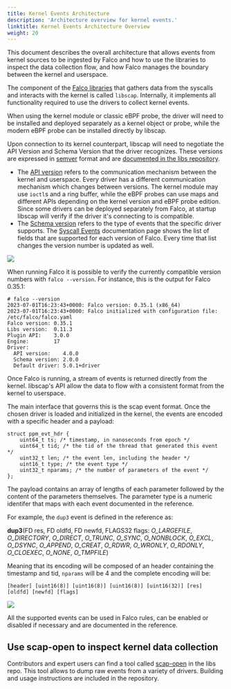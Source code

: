 ```yaml
---
title: Kernel Events Architecture
description: 'Architecture overview for kernel events.'
linktitle: Kernel Events Architecture Overview
weight: 20
---
```


This document describes the overall architecture that allows events from kernel sources to be ingested by Falco and how to use the libraries to inspect the data collection flow, and how Falco manages the boundary between the kernel and userspace.

The component of the [Falco libraries](https://github.com/falcosecurity/libs) that gathers data from the syscalls and interacts with the kernel is called `libscap`. Internally, it implements all functionality required to use the drivers to collect kernel events.

When using the kernel module or classic eBPF probe, the driver will need to be installed and deployed separately as a kernel object or probe, while the modern eBPF probe can be installed directly by libscap.

Upon connection to its kernel counterpart, libscap will need to negotiate the API Version and Schema Version that the driver recognizes. These versions are expressed in [semver](https://semver.org/) format and are [documented in the libs repository](https://github.com/falcosecurity/libs/blob/master/driver/README.VERSION.md).
* The [API version](https://github.com/falcosecurity/libs/blob/master/driver/README.VERSION.md#api-version-number) refers to the communication mechanism between the kernel and userspace. Every driver has a different communication mechanism which changes between versions. The kernel module may use `ioctl`s and a ring buffer, while the eBPF probes can use maps and different APIs depending on the kernel version and eBPF probe edition. Since some drivers can be deployed separately from Falco, at startup libscap will verify if the driver it's connecting to is compatible.
* The [Schema version](https://github.com/falcosecurity/libs/blob/master/driver/README.VERSION.md#api-version-number) refers to the type of events that the specific driver supports. The [Syscall Events](/docs/reference/rules/supported-events/) documentation page shows the list of fields that are supported for each version of Falco. Every time that list changes the version number is updated as well.

![](/docs/images/kernel_source_start_capture.png)

When running Falco it is possible to verify the currently compatible version numbers with `falco --version`. For instance, this is the output for Falco 0.35.1:

```
# falco --version
2023-07-01T16:23:43+0000: Falco version: 0.35.1 (x86_64)
2023-07-01T16:23:43+0000: Falco initialized with configuration file: /etc/falco/falco.yaml
Falco version: 0.35.1
Libs version:  0.11.3
Plugin API:    3.0.0
Engine:        17
Driver:
  API version:    4.0.0
  Schema version: 2.0.0
  Default driver: 5.0.1+driver
```

Once Falco is running, a stream of events is returned directly from the kernel. libscap's API allow the data to flow with a consistent format from the kernel to userspace.

The main interface that governs this is the scap event format. Once the chosen driver is loaded and initialized in the kernel, the events are encoded with a specific header and a payload:

```Cpp=
struct ppm_evt_hdr {
	uint64_t ts; /* timestamp, in nanoseconds from epoch */
	uint64_t tid; /* the tid of the thread that generated this event */
	uint32_t len; /* the event len, including the header */
	uint16_t type; /* the event type */
	uint32_t nparams; /* the number of parameters of the event */
};
```

The payload contains an array of lengths of each parameter followed by the content of the parameters themselves. The parameter type is a numeric identifer that maps with each event documented in the reference.

For example, the `dup3` event is defined in the reference as:

**dup3**(FD res, FD oldfd, FD newfd, FLAGS32 flags: *O_LARGEFILE*, *O_DIRECTORY*, *O_DIRECT*, *O_TRUNC*, *O_SYNC*, *O_NONBLOCK*, *O_EXCL*, *O_DSYNC*, *O_APPEND*, *O_CREAT*, *O_RDWR*, *O_WRONLY*, *O_RDONLY*, *O_CLOEXEC*, *O_NONE*, *O_TMPFILE*) 

Meaning that its encoding will be composed of an header containing the timestamp and tid, `nparams` will be 4 and the complete encoding will be:

```
[header] [uint16(8)] [uint16(8)] [uint16(8)] [uint16(32)] [res] [oldfd] [newfd] [flags]
```

![](/docs/images/kernel_source_capture.png)

All the supported events can be used in Falco rules, can be enabled or disabled if necessary and are documented in the reference.

## Use scap-open to inspect kernel data collection

Contributors and expert users can find a tool called [scap-open](https://github.com/falcosecurity/libs/tree/master/userspace/libscap/examples/01-open) in the libs repo. This tool allows to dump raw events from a variety of drivers. Building and usage instructions are included in the repository.
